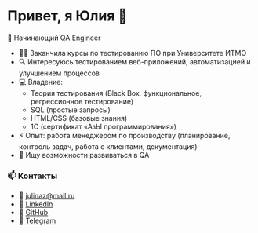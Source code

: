 # Привет, я Юлия 👋  

🎯 Начинающий QA Engineer 

- 🧑‍🎓 Заканчила курсы по тестированию ПО при Университете ИТМО  
- 🔍 Интересуюсь тестированием веб-приложений, автоматизацией и улучшением процессов  
- 💻 Владение:  
  - Теория тестирования (Black Box, функциональное, регрессионное тестирование)  
  - SQL (простые запросы)  
  - HTML/CSS (базовые знания)  
  - 1С (сертификат «АзЫ программирования»)  
- ⚡ Опыт: работа менеджером по производству (планирование, контроль задач, работа с клиентами, документация)  
- 📌 Ищу возможности развиваться в QA 

### 📫 Контакты  
- 📧 [julinaz@mail.ru](mailto:julinaz@mail.ru)  
- 🔗 [LinkedIn]([https://www.linkedin.com/in/%D1%8E%D0%BB%D0%B8%D1%8F-%D0%BD%D0%B0%D0%B7%D0%B0%D1%80%D0%BE%D0%B2%D0%B0-a30a5393/])  
- 🐙 [GitHub](https://github.com/JulyNZRV)  
- 💬 [Telegram](https://t.me/JulyNo)  
